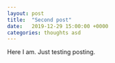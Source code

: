 ```yaml
---
layout: post
title:  "Second post"
date:   2019-12-29 15:00:00 +0000
categories: thoughts asd
---
```

Here I am. Just testing posting.
